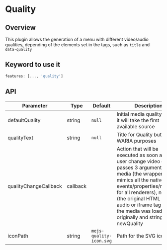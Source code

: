 # Quality

## Overview

This plugin allows the generation of a menu with different video/audio qualities, depending of the elements set 
in the <source> tags, such as `title` and `data-quality`

## Keyword to use it
```javascript
features: [..., 'quality']
```

## API

Parameter | Type | Default | Description
------ | --------- | ------- | --------
defaultQuality | string | `null` | Initial media quality; if `null`, it will take the first available source
qualityText | string | `null` | Title for Quality button for WARIA purposes
qualityChangeCallback | callback |  | Action that will be executed as soon as the user change video quality; passes 3 arguments: media (the wrapper that mimics all the native events/properties/methods for all renderers), node (the original HTML video, audio or iframe tag where the media was loaded originally and string newQuality
iconPath | string | `mejs-quality-icon.svg` | Path for the SVG icon file
